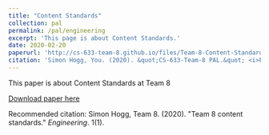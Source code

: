 ```yaml
---
title: "Content Standards"
collection: pal
permalink: /pal/engineering
excerpt: 'This page is about Content Standards.'
date: 2020-02-20
paperurl: 'http://cs-633-team-8.github.io/files/Team-8-Content-Standards.pdf'
citation: 'Simon Hogg, You. (2020). &quot;CS-633-Team-8 PAL.&quot; <i>Engineering</i>. 1(1).'
---
```

This paper is about Content Standards at Team 8

[Download paper here](http://cs-633-team-8.github.io/files/Team-8-Content-Standards.pdf)

Recommended citation: Simon Hogg, Team 8. (2020). "Team 8 content standards." <i>Engineering</i>. 1(1).
